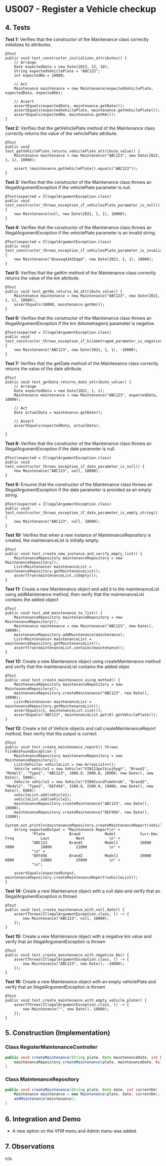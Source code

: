# US007 - Register a Vehicle checkup

## 4. Tests 

**Test 1:** Verifies that the constructor of the Maintenance class correctly initializes its attributes.

    @Test
    public void test_constructor_initializes_attributes() {
        // Arrange
        Date expectedData = new Date(2023, 12, 10);
        String expectedVehiclePlate = "ABC123";
        int expectedKm = 10000;

        // Act
        Maintenance maintenance = new Maintenance(expectedVehiclePlate, expectedData, expectedKm);

        // Assert
        assertEquals(expectedData, maintenance.getDate());
        assertEquals(expectedVehiclePlate, maintenance.getVehiclePlate());
        assertEquals(expectedKm, maintenance.getKm());
    }


**Test 2:** Verifies that the getVehiclePlate method of the Maintenance class correctly returns the value of the vehiclePlate attribute.

    @Test
    public void test_getVehiclePlate_returns_vehiclePlate_attribute_value() {
        Maintenance maintenance = new Maintenance("ABC123", new Date(2022, 1, 1), 10000);

        assert (maintenance.getVehiclePlate().equals("ABC123"));
    }

**Test 3:** Verifies that the constructor of the Maintenance class throws an IllegalArgumentException if the vehiclePlate parameter is null.

    @Test(expected = IllegalArgumentException.class)
    public void test_constructor_throws_exception_if_vehiclesPlate_parameter_is_null() {
        new Maintenance(null, new Date(2021, 1, 1), 10000);
    }

**Test 4:** Verifies that the constructor of the Maintenance class throws an IllegalArgumentException if the vehiclePlate parameter is an invalid string.

    @Test(expected = IllegalArgumentException.class)
    public void test_constructor_throws_exception_if_vehiclesPlate_parameter_is_invalid_string() {
        new Maintenance("@saswqd3432qqd", new Date(2021, 1, 1), 10000);
    }

**Test 5:** Verifies that the getKm method of the Maintenance class correctly returns the value of the km attribute.

    @Test
    public void test_getKm_returns_km_attribute_value() {
        Maintenance maintenance = new Maintenance("ABC123", new Date(2021, 1, 1), 10000);
        assertEquals(10000, maintenance.getKm());
    }

**Test 6:** Verifies that the constructor of the Maintenance class throws an IllegalArgumentException if the km (kilometragem) parameter is negative.

    @Test(expected = IllegalArgumentException.class)
    public void test_constructor_throws_exception_if_kilometragem_parameter_is_negative() {
        new Maintenance("ABC123", new Date(2021, 1, 1), -10000);
    }

**Test 7:** Verifies that the getDate method of the Maintenance class correctly returns the value of the date attribute.

    @Test
    public void test_getData_returns_date_attribute_value() {
        // Arrange
        Date expectedData = new Date(2021, 1, 1);
        Maintenance maintenance = new Maintenance("ABC123", expectedData, 10000);

        // Act
        Date actualData = maintenance.getDate();

        // Assert
        assertEquals(expectedData, actualData);

    }

**Test 8:** Verifies that the constructor of the Maintenance class throws an IllegalArgumentException if the date parameter is null.

    @Test(expected = IllegalArgumentException.class)
    public void test_constructor_throws_exception_if_date_parameter_is_null() {
        new Maintenance("ABC123", null, 10000);
    }

**Test 9:** Ensures that the constructor of the Maintenance class throws an IllegalArgumentException if the date parameter is provided as an empty string.

    @Test(expected = IllegalArgumentException.class)
    public void test_constructor_throws_exception_if_date_parameter_is_empty_string() {
        new Maintenance("ABC123", null, 10000);
    }

**Test 10:**  Verifies that when a new instance of MaintenanceRepository is created, the maintenanceList is initially empty.

    @Test
    public void test_create_new_instance_and_verify_empty_list() {
        MaintenanceRepository maintenanceRepository = new MaintenanceRepository();
        List<Maintenance> maintenanceList = maintenanceRepository.getMaintenanceList();
        assertTrue(maintenanceList.isEmpty());
    }

**Test 11:** Create a new Maintenance object and add it to the maintenanceList using addMaintenance method, then verify that the maintenanceList contains the added object

    @Test
    public void test_add_maintenance_to_list() {
        MaintenanceRepository maintenanceRepository = new MaintenanceRepository();
        Maintenance maintenance = new Maintenance("ABC123", new Date(), 10000);
        maintenanceRepository.addMaintenance(maintenance);
        List<Maintenance> maintenanceList = maintenanceRepository.getMaintenanceList();
        assertTrue(maintenanceList.contains(maintenance));
    }

**Test 12:** Create a new Maintenance object using createMaintenance method and verify that the maintenanceList contains the added objec

    @Test
    public void test_create_maintenance_using_method() {
        MaintenanceRepository maintenanceRepository = new MaintenanceRepository();
        maintenanceRepository.createMaintenance("ABC123", new Date(), 10000);
        List<Maintenance> maintenanceList = maintenanceRepository.getMaintenanceList();
        assertEquals(1, maintenanceList.size());
        assertEquals("ABC123", maintenanceList.get(0).getVehiclePlate());
    }
**Test 13:** Create a list of Vehicle objects and call createMaintenanceReport method, then verify that the output is correct

    @Test
    public void test_create_maintenance_report() throws FileNotFoundException {
        MaintenanceRepository maintenanceRepository = new MaintenanceRepository();
        List<Vehicle> vehicleList = new ArrayList<>();
        Vehicle vehicle1 = new Vehicle("VIN123polkiujhygt", "Brand1", "Model1", "Type1", "ABC123", 1000.0, 2000.0, 16000, new Date(), new Date(), 5000);
        Vehicle vehicle2 = new Vehicle("VIN45sxcdfvmnhre6", "Brand2", "Model2", "Type2", "DEF456", 1500.0, 2500.0, 19000, new Date(), new Date(), 6000);
        vehicleList.add(vehicle1);
        vehicleList.add(vehicle2);
        maintenanceRepository.createMaintenance("ABC123", new Date(), 10000);
        maintenanceRepository.createMaintenance("DEF456", new Date(), 12000);
        System.out.println(maintenanceRepository.createMaintenanceReport(vehicleList));
        String expectedOutput = "Maintenance Report\n" +
                "Plate           Brand           Model           Curr.Kms        Freq            Last            Next           \n" +
                "ABC123          Brand1          Model1          16000           5000            10000           21000          \n" +
                "\n" +
                "DEF456          Brand2          Model2          19000           6000            12000           25000          \n" +
                "\n";

        assertEquals(expectedOutput, maintenanceRepository.createMaintenanceReport(vehicleList));
    }

**Test 14:** Create a new Maintenance object with a null date and verify that an IllegalArgumentException is thrown

    @Test
    public void test_create_maintenance_with_null_date() {
        assertThrows(IllegalArgumentException.class, () -> {
            new Maintenance("ABC123", null, 10000);
        });
    }

**Test 15:** Create a new Maintenance object with a negative km value and verify that an IllegalArgumentException is thrown

    @Test
    public void test_create_maintenance_with_negative_km() {
        assertThrows(IllegalArgumentException.class, () -> {
            new Maintenance("ABC123", new Date(), -10000);
        });
    }

**Test 16:** Create a new Maintenance object with an empty vehiclePlate and verify that an IllegalArgumentException is thrown

    @Test
    public void test_create_maintenance_with_empty_vehicle_plate() {
        assertThrows(IllegalArgumentException.class, () -> {
            new Maintenance("", new Date(), 10000);
        });
    }

## 5. Construction (Implementation)

### Class RegisterMaintenanceController

```java
public void createMaintenance(String plate, Date maintenanceDate, int kilometers) {
    maintenanceRepository.createMaintenance(plate, maintenanceDate, kilometers);
}
```

### Class MaintenanceRepository

```java
public void createMaintenance(String plate, Date date, int currentKm) {
    Maintenance maintenance = new Maintenance(plate, date, currentKm);
    addMaintenance(maintenance);
}
```


## 6. Integration and Demo 

* A new option on the VFM menu and Admin menu was added.

## 7. Observations

n/a